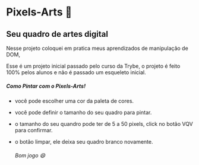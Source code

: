 # Pixels-Arts :art:



##  Seu quadro de artes digital



Nesse projeto coloquei em pratica meus aprendizados  de manipulação de DOM,

Esse é um projeto inicial passado pelo curso da Trybe, o projeto é feito 100% pelos alunos e não é passado um esqueleto inicial.



##### Como Pintar com o Pixels-Arts!

- você pode escolher uma cor da paleta de cores.

- você pode definir o tamanho do seu quadro para pintar.

- o tamanho do seu quandro pode ter de 5 a 50 pixels, click no botão VQV para confirmar.

- o botão limpar, ele deixa seu quadro branco novamente.

  ###### Bom jogo :smile:

